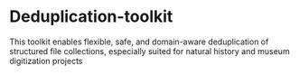 # Deduplication-toolkit
This toolkit enables flexible, safe, and domain-aware deduplication of structured file collections, especially suited for natural history and museum digitization projects
